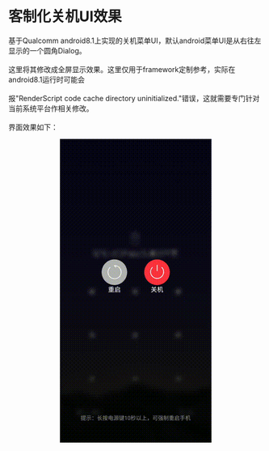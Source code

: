 # 客制化关机UI效果
基于Qualcomm android8.1上实现的关机菜单UI，默认android菜单UI是从右往左显示的一个圆角Dialog。<br>  
这里将其修改成全屏显示效果。这里仅用于framework定制参考，实际在android8.1运行时可能会<br>  
报"RenderScript code cache directory uninitialized."错误，这就需要专门针对当前系统平台作相关修改。<br>  
界面效果如下：<br>  
<div align=center><img width="300" height="600" src="https://github.com/xl040301/SPF3.0/blob/master/screenshot.gif"/></div>

